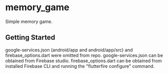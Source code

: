 # memory_game

Simple memory game.

## Getting Started

google-services.json (android/app and android/app/src) and firebase_options.dart were omitted from repo.
google-services.json can be obtained from Firebase studio.
firebase_options.dart can be obtained from installed Firebase CLI and running the "flutterfire configure" command.